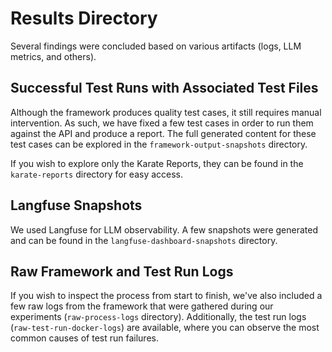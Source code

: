 # Results Directory

Several findings were concluded based on various artifacts (logs, LLM metrics, and others).

## Successful Test Runs with Associated Test Files

Although the framework produces quality test cases, it still requires manual intervention. As such, we have fixed a few test cases in order to run them against the API and produce a report. The full generated content for these test cases can be explored in the `framework-output-snapshots` directory.

If you wish to explore only the Karate Reports, they can be found in the `karate-reports` directory for easy access.

## Langfuse Snapshots

We used Langfuse for LLM observability. A few snapshots were generated and can be found in the `langfuse-dashboard-snapshots` directory.

## Raw Framework and Test Run Logs

If you wish to inspect the process from start to finish, we've also included a few raw logs from the framework that were gathered during our experiments (`raw-process-logs` directory). Additionally, the test run logs (`raw-test-run-docker-logs`) are available, where you can observe the most common causes of test run failures.
